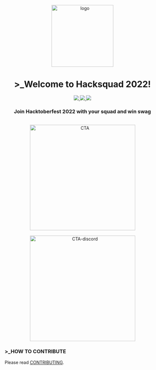 <p align="center">
  <a href="https://hacksquad.dev">
    <img width="200" alt="logo" src="https://user-images.githubusercontent.com/17677196/189955036-9ca460aa-275d-4f84-ac7c-92be37b06496.png">
  </a>
</p>

<h1 align="center">>_Welcome to Hacksquad 2022!</h1>
<p align="center">
  <a href="https://github.com/novuhq/novu/issues?q=is%3Aissue+is%3Aopen">
    <picture>
      <source media="(prefers-color-scheme: dark)" srcset="https://img.shields.io/github/issues-raw/novuhq/novu?style=for-the-badge&logo=github&color=fff">
      <img src="https://img.shields.io/github/issues-raw/novuhq/novu?style=for-the-badge&logo=github&color=000"/>
    </picture>
  </a>
  <a href="https://github.com/novuhq/novu/issues?q=is%3Aissue+is%3Aopen+label%3A%22good+first+issue%22">
    <picture>
      <source media="(prefers-color-scheme: dark)" srcset="https://img.shields.io/github/issues-raw/novuhq/novu/good%20first%20issue?style=for-the-badge&logo=github&label=Good%20First%20Issues&color=fff">
      <img src="https://img.shields.io/github/issues-raw/novuhq/novu/good%20first%20issue?style=for-the-badge&logo=github&label=Good%20First%20Issues&color=000"/>
    </picture>
  </a>
  <a href="https://github.com/novuhq/novu/pulls?q=is%3Apr+is%3Aopen+label%3A%22help+wanted%22">
     <picture>
      <source media="(prefers-color-scheme: dark)" srcset="https://img.shields.io/github/issues-pr-raw/novuhq/novu/help%20wanted?style=for-the-badge&logo=github&label=Help%20Wanted%20PRs&color=fff">
      <img src="https://img.shields.io/github/issues-pr-raw/novuhq/novu/help%20wanted?style=for-the-badge&logo=github&label=Help%20Wanted%20PRs&color=000"/>
    </picture>
  </a>
</p>

<h3 align="center">
Join Hacktoberfest 2022 with your squad and win swag
</h3>

<div align="center">
  <br />
  <a href="https://hacksquad.dev">
    <picture>
      <source media="(prefers-color-scheme: dark)" srcset="https://user-images.githubusercontent.com/17677196/189960927-783f0c95-99ca-4d5a-ba2d-7e04b9ef0a81.png">
       <img width="341" alt="CTA" src="https://user-images.githubusercontent.com/17677196/189942140-2ac766dd-c09e-4675-a059-306c0d1d522c.png">
    </picture>
  </a>
</div>

<div align="center">
  <br />
  <a href="https://discord.gg/9wcGSf22PM">
    <picture>
      <source media="(prefers-color-scheme: dark)" srcset="https://user-images.githubusercontent.com/17677196/189961488-3dbcc428-fd60-49b3-b27e-7ea10b1c9934.png">
      <img width="341" alt="CTA-discord" src="https://user-images.githubusercontent.com/17677196/189949983-82a0ae9f-6c64-49f7-9387-00d8562bd78f.png">
    </picture>
  </a>
</div>

### >\_HOW TO CONTRIBUTE

Please read [CONTRIBUTING](https://github.com/novuhq/novu/blob/main/CONTRIBUTING.md).
